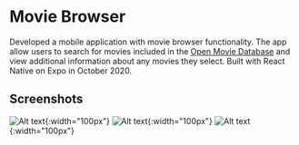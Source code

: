 # Movie Browser
Developed a mobile application with movie browser functionality. The app allow users to
search for movies included in the [Open Movie Database](http://www.omdbapi.com/)
and view additional information about any movies they select. Built with React Native on
Expo in October 2020.

## Screenshots
![Alt text](/assets/home.png?raw=true){:width="100px"}
![Alt text](/assets/search.png?raw=true){:width="100px"}
![Alt text](/assets/details.png?raw=true){:width="100px"}
